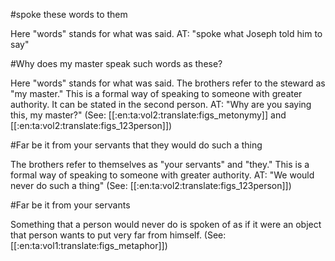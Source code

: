 #spoke these words to them

Here "words" stands for what was said. AT: "spoke what Joseph told him to say"

#Why does my master speak such words as these?

Here "words" stands for what was said. The brothers refer to the steward as "my master." This is a formal way of speaking to someone with greater authority. It can be stated in the second person. AT: "Why are you saying this, my master?" (See: [[:en:ta:vol2:translate:figs_metonymy]] and [[:en:ta:vol2:translate:figs_123person]])

#Far be it from your servants that they would do such a thing

The brothers refer to themselves as "your servants" and "they." This is a formal way of speaking to someone with greater authority. AT: "We would never do such a thing" (See: [[:en:ta:vol2:translate:figs_123person]])

#Far be it from your servants

Something that a person would never do is spoken of as if it were an object that person wants to put very far from himself. (See: [[:en:ta:vol1:translate:figs_metaphor]])